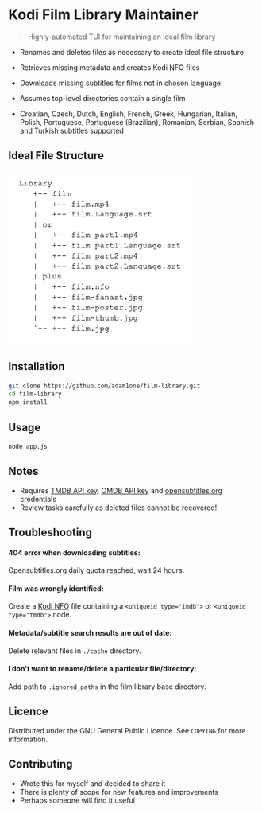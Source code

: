 # Kodi Film Library Maintainer

> Highly-automated TUI for maintaining an ideal film library

- Renames and deletes files as necessary to create ideal file structure

- Retrieves missing metadata and creates Kodi NFO files

- Downloads missing subtitles for films not in chosen language

- Assumes top-level directories contain a single film

- Croatian, Czech, Dutch, English, French, Greek, Hungarian, Italian, Polish, Portuguese, Portuguese (Brazilian), Romanian, Serbian, Spanish and Turkish subtitles supported

## Ideal File Structure

![Ideal file tree](config/file-structure.png)

## Installation

```sh
git clone https://github.com/adam1one/film-library.git
cd film-library
npm install
```
## Usage

```sh
node app.js
```

## Notes
- Requires [TMDB API key](https://developers.themoviedb.org/3), [OMDB API key](http://www.omdbapi.com/) and [opensubtitles.org](https://www.opensubtitles.org/) credentials
- Review tasks carefully as deleted files cannot be recovered!

## Troubleshooting
#### 404 error when downloading subtitles:

Opensubtitles.org daily quota reached, wait 24 hours.
	
#### Film was wrongly identified: 

Create a [Kodi NFO](https://kodi.wiki/view/NFO_files/Movies) file containing a `<uniqueid type="imdb">` or `<uniqueid type="tmdb">` node.

#### Metadata/subtitle search results are out of date:

Delete relevant files in `./cache` directory.

####  I don't want to rename/delete a particular file/directory:

Add path to `.ignored_paths` in the film library base directory.
  

## Licence

Distributed under the GNU General Public Licence. See ``COPYING`` for more information.

## Contributing

- Wrote this for myself and decided to share it
- There is plenty of scope for new features and improvements
- Perhaps someone will find it useful